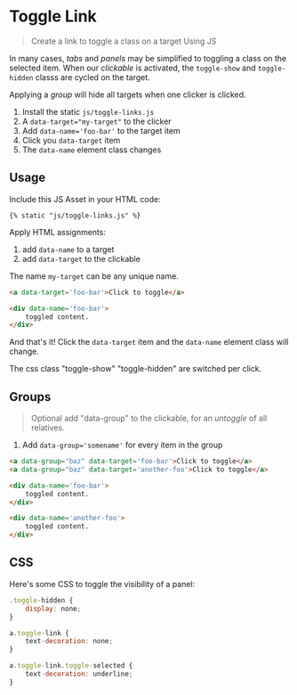 # Toggle Link

> Create a link to toggle a class on a target Using JS

In many cases, _tabs_ and _panels_ may be simplified to toggling a class on the selected item. When our _clickable_ is activated, the `toggle-show` and `toggle-hidden` classs are cycled on the target.

Applying a _group_ will hide all targets when one clicker is clicked.

1. Install the static `js/toggle-links.js`
2. A `data-target="my-target"` to the clicker
3. Add `data-name='foo-bar'` to the target item
4. Click you `data-target` item
5. The `data-name` element class changes

## Usage

Include this JS Asset in your HTML code:

```jinja
{% static "js/toggle-links.js" %}
```

Apply HTML assignments:

1. add `data-name` to a target
2. add `data-target` to the clickable

The name `my-target` can be any unique name.

```html
<a data-target='foo-bar'>Click to toggle</a>

<div data-name='foo-bar'>
    toggled content.
</div>
```

And that's it! Click the `data-target` item and the `data-name` element class will change.

The css class "toggle-show" "toggle-hidden" are switched per click.

## Groups

> Optional add "data-group" to the clickable, for an _untoggle_ of all relatives.

1. Add `data-group='somename'` for every item in the group


```html
<a data-group="baz" data-target='foo-bar'>Click to toggle</a>
<a data-group="baz" data-target='another-foo'>Click to toggle</a>

<div data-name='foo-bar'>
    toggled content.
</div>

<div data-name='another-foo'>
    toggled content.
</div>
```


## CSS

Here's some CSS to toggle the visibility of a panel:

```js
.toggle-hidden {
    display: none;
}

a.toggle-link {
    text-decoration: none;
}

a.toggle-link.toggle-selected {
    text-decoration: underline;
}
```